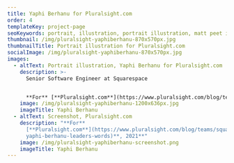 ```yaml
---
title: Yaphi Berhanu for Pluralsight.com
order: 4
templateKey: project-page
seoKeywords: portrait, illustration, portrait illustration, matt peet illustration
thumbnail: /img/pluralsight-yaphiberhanu-870x570px.jpg
thumbnailTitle: Portrait illustration for Pluralsight.com
socialImage: /img/pluralsight-yaphiberhanu-870x570px.jpg
images:
  - altText: Portrait illustration, Yaphi Berhanu for Pluralsight.com
    description: >-
      Senior Software Engineer at Squarespace


      **For** [**Pluralsight.com**](https://www.pluralsight.com/blog/teams/squarespace-yaphi-berhanu-leaders-words)**, 2021**
    image: /img/pluralsight-yaphiberhanu-1200x636px.jpg
    imageTitle: Yaphi Berhanu
  - altText: Screenshot, Pluralsight.com
    description: "**For**
      [**Pluralsight.com**](https://www.pluralsight.com/blog/teams/squarespace-\
      yaphi-berhanu-leaders-words)**, 2021**"
    image: /img/pluralsight-yaphiberhanu-screenshot.png
    imageTitle: Yaphi Berhanu
---
```

